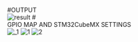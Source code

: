 #OUTPUT <br>
![result](https://user-images.githubusercontent.com/76009919/178362034-6ba5dcd2-d776-4d90-b38f-2b90bc796472.png)
#<br>GPIO MAP AND STM32CubeMX SETTINGS <br>
![_1](https://user-images.githubusercontent.com/76009919/178362080-593708e7-cba8-46c5-bd16-7cae95816ce9.png)
![1](https://user-images.githubusercontent.com/76009919/178362084-90c200c0-2826-45d8-a4b1-70b5783666ea.png)
![2](https://user-images.githubusercontent.com/76009919/178362093-6c7cc8fd-f2f8-49ad-b2e6-7f95cc3a8292.png)
